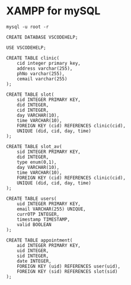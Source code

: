 # XAMPP for mySQL

```mysql -u root -r```

```CREATE DATABASE VSCODEHELP;```

```USE VSCODEHELP;```

```
CREATE TABLE clinic(
    cid integer primary key,
    address varchar(255),
    phNo varchar(255),
    cemail varchar(255)
);
```

```
CREATE TABLE slot(
    sid INTEGER PRIMARY KEY,
    did INTEGER,
    cid INTEGER,
    day VARCHAR(10),
    time VARCHAR(10),
    FOREIGN KEY (cid) REFERENCES clinic(cid),
    UNIQUE (did, cid, day, time)
);
```
```
CREATE TABLE slot_av(
    sid INTEGER PRIMARY KEY,
    did INTEGER,
    type enum(0,1),
    day VARCHAR(10),
    time VARCHAR(10),
    FOREIGN KEY (cid) REFERENCES clinic(cid),
    UNIQUE (did, cid, day, time)
);
```

```
CREATE TABLE users(
    uid INTEGER PRIMARY KEY,
    email VARCHAR(255) UNIQUE,
    currOTP INTEGER,
    timestamp TIMESTAMP,
    valid BOOLEAN
);
```

```
CREATE TABLE appointment(
    aid INTEGER PRIMARY KEY,
    uid INTEGER,
    sid INTEGER,
    date INTEGER,
    FOREIGN KEY (uid) REFERENCES user(uid),
    FOREIGN KEY (sid) REFERENCES slot(sid)
);
```